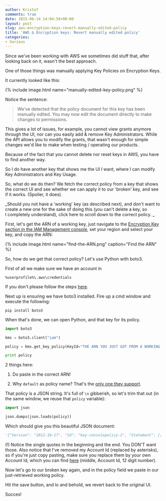 ```yaml
---
author: Kristof
comments: true
date: 2015-06-14 14:04:58+00:00
layout: post
slug: aws-encryption-keys-revert-manually-edited-policy
title: 'AWS & Encryption keys: Revert manually edited policy'
categories:
- Various
---
```


Since we've been working with AWS we sometimes did stuff that, after looking back on it, wasn't the best approach.

One of those things was manually applying Key Policies on Encryption Keys.

It currently looked like this:

{% include image.html name="manually-edited-key-policy.png" %}

Notice the sentence:


> We've detected that the policy document for this key has been manually edited. You may now edit the document directly to make changes to permissions.


This gives a lot of issues, for example, you cannot view grants anymore through the UI, nor can you easily add & remove Key Administrators. While the API allows you to modify the grants, that wasn't enough for simple changes we'd like to make when testing / operating our products.

Because of the fact that you cannot delete nor reset keys in AWS, you have to find another way.

So I do have another key that shows me the UI I want, where I can modify Key Administrators and Key Usage.

So, what do we do then? We fetch the correct policy from a key that shows the correct UI and see whether we can apply it to our 'broken' key, and see if it works. (Spoiler, it does).

_Should you not have a 'working' key (as described next), and don't want to create a new one for the sake of doing this (you can't delete a key, so I completely understand), click here to scroll down to the correct policy. _

First, let's get the ARN of a working key, just navigate to the [Encryption Key section in the IAM Management console](https://console.aws.amazon.com/iam/home?region=eu-west-1#encryptionKeys), set your region and select your key, and copy the ARN:

{% include image.html name="find-the-ARN.png" caption="Find the ARN" %}

So, how do we get that correct policy? Let's use Python with boto3.

First of all we make sure we have an account in

```
%userprofile%\.aws\credentials
```

If you don't please follow the steps [here](http://docs.aws.amazon.com/cli/latest/userguide/cli-chap-getting-started.html#cli-config-files).

Next up is ensuring we have boto3 installed. Fire up a cmd window and execute the following:

```
pip install boto3
```

When that's done, we can open Python, and that key for its policy.

```python
import boto3

kms = boto3.client("iam")

policy = kms.get_key_policy(KeyId="THE ARN YOU JUST GOT FROM A WORKING KEY", PolicyName="default")["Policy"]

print policy
```

2 things here:
	
  1. Do paste in the correct ARN!

	
  2. Why `default` as policy name? That's the [only one they support](http://docs.aws.amazon.com/kms/latest/APIReference/API_GetKeyPolicy.html#API_GetKeyPolicy_RequestSyntax).


That policy is a JSON string. It's full of `\n` gibberish, so let's trim that out (in the same window, we reuse that `policy` variable):

```python
import json

json.dumps(json.loads(policy))
```

Which should give you this beautiful JSON document:

```python
'{"Version": "2012-10-17", "Id": "key-consolepolicy-2", "Statement": [{"Action": "kms:*", "Principal": {"AWS": "arn:aws:iam::************:root"}, "Resource": "*", "Effect": "Allow", "Sid": "Enable IAM User Permissions"}, {"Action": ["kms:Describe*", "kms:Put*", "kms:Create*", "kms:Update*", "kms:Enable*", "kms:Revoke*", "kms:List*", "kms:Get*", "kms:Disable*", "kms:Delete*"], "Resource": "*", "Effect": "Allow", "Sid": "Allow access for Key Administrators"}, {"Action": ["kms:DescribeKey", "kms:GenerateDataKey*", "kms:Encrypt", "kms:ReEncrypt*", "kms:Decrypt"], "Resource": "*", "Effect": "Allow", "Sid": "Allow use of the key"}, {"Action": ["kms:ListGrants", "kms:CreateGrant", "kms:RevokeGrant"], "Resource": "*", "Effect": "Allow", "Condition": {"Bool": {"kms:GrantIsForAWSResource": true}}, "Sid": "Allow attachment of persistent resources"}]}'
```

(!) Notice the single quotes in the beginning and the end. You DON'T want those. Also notice that I've removed my Account Id (replaced by asterisks), so if you're just copy pasting, make sure you replace them by your own Account Id, which you can find [here](https://console.aws.amazon.com/billing/home?#/account) (middle, Account Id, 12 digit number).

Now let's go to our broken key again, and in the policy field we paste in our just-retrieved working policy.

Hit the save button, and lo and behold, we revert back to the original UI.

Succes!
